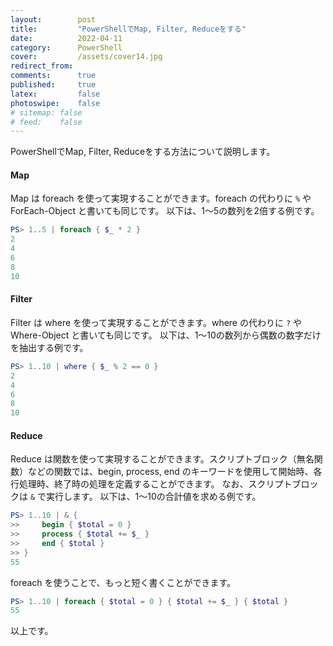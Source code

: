 ```yaml
---
layout:        post
title:         "PowerShellでMap, Filter, Reduceをする"
date:          2022-04-11
category:      PowerShell
cover:         /assets/cover14.jpg
redirect_from:
comments:      true
published:     true
latex:         false
photoswipe:    false
# sitemap: false
# feed:    false
---
```


PowerShellでMap, Filter, Reduceをする方法について説明します。

#### Map
Map は foreach を使って実現することができます。foreach の代わりに `%` や ForEach-Object と書いても同じです。
以下は、1〜5の数列を2倍する例です。
```ps1
PS> 1..5 | foreach { $_ * 2 }
2
4
6
8
10
```

#### Filter
Filter は where を使って実現することができます。where の代わりに `?` や Where-Object と書いても同じです。
以下は、1〜10の数列から偶数の数字だけを抽出する例です。
```ps1
PS> 1..10 | where { $_ % 2 == 0 }
2
4
6
8
10
```

#### Reduce
Reduce は関数を使って実現することができます。スクリプトブロック（無名関数）などの関数では、begin, process, end のキーワードを使用して開始時、各行処理時、終了時の処理を定義することができます。
なお、スクリプトブロックは `&` で実行します。
以下は、1〜10の合計値を求める例です。
```ps1
PS> 1..10 | & {
>>     begin { $total = 0 }
>>     process { $total += $_ }
>>     end { $total }
>> }
55
```
foreach を使うことで、もっと短く書くことができます。
```ps1
PS> 1..10 | foreach { $total = 0 } { $total += $_ } { $total }
55
```

以上です。

